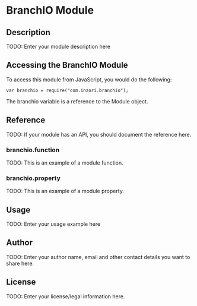 # BranchIO Module

## Description

TODO: Enter your module description here

## Accessing the BranchIO Module

To access this module from JavaScript, you would do the following:

    var branchio = require("com.inzori.branchio");

The branchio variable is a reference to the Module object.

## Reference

TODO: If your module has an API, you should document
the reference here.

### branchio.function

TODO: This is an example of a module function.

### branchio.property

TODO: This is an example of a module property.

## Usage

TODO: Enter your usage example here

## Author

TODO: Enter your author name, email and other contact
details you want to share here.

## License

TODO: Enter your license/legal information here.
